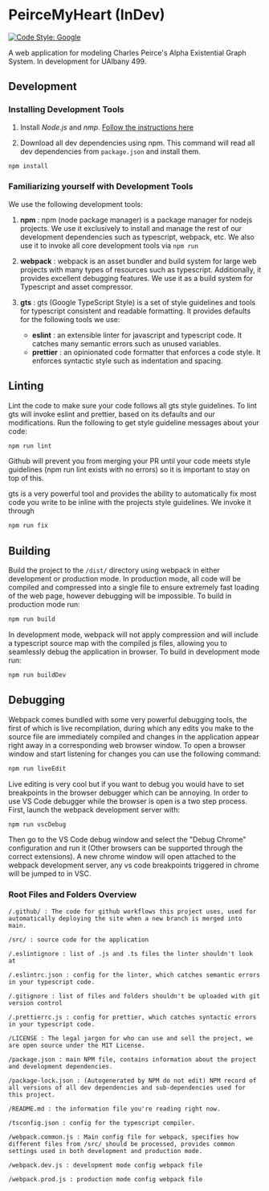 # PeirceMyHeart (InDev)

[![Code Style: Google](https://img.shields.io/badge/code%20style-google-blueviolet.svg)](https://github.com/google/gts)

A web application for modeling Charles Peirce's Alpha Existential Graph System. In development for UAlbany 499.

## Development

### Installing Development Tools

1. Install *Node.js* and *nmp*. [Follow the instructions here](https://nodejs.org/en/download)

2. Download all dev dependencies using npm. This command will read all dev
dependencies from `package.json` and install them.
```bash
npm install 
```

### Familiarizing yourself with Development Tools

We use the following development tools: 

1. **npm** : npm (node package manager) is a package manager for nodejs projects. We use it exclusively
to install and manage the rest of our development dependencies such as typescript, webpack, etc.
We also use it to invoke all core development tools via `npm run`

2. **webpack** : webpack is an asset bundler and build system for large web projects with 
many types of resources such as typescript. Additionally, it provides excellent debugging features.
We use it as a build system for Typescript and asset compressor. 
 
3. **gts** : gts (Google TypeScript Style) is a set of style guidelines and tools for typescript
consistent and readable formatting. It provides defaults for the following tools we use:
    * **eslint** : an extensible linter for javascript and typescript code. It catches 
      many semantic errors such as unused variables.
    * **prettier** : an opinionated code formatter that enforces a code style. It enforces
      syntactic style such as indentation and spacing.

## Linting

Lint the code to make sure your code follows all gts style guidelines. To lint gts will invoke eslint and prettier, based
on its defaults and our modifications.
Run the following to get style guideline messages about your code:
```bash
npm run lint
```
Github will prevent you from merging your PR until your code meets style guidelines 
(npm run lint exists with no errors) so it is important to stay on top of this.

gts is a very powerful tool and provides the ability to automatically fix most code
you write to be inline with the projects style guidelines. We invoke it through
```bash
npm run fix
```

## Building
Build the project to the `/dist/` directory using webpack in either development or production mode.
In production mode, all code will be compiled and compressed into a single file to ensure extremely
fast loading of the web page, however debugging will be impossible. To build in production mode
run:
```bash
npm run build
```

In development mode, webpack will not apply compression and will include a typescript source map with
the compiled js files, allowing you to seamlessly debug the application in browser. To build in
development mode run:
```bash
npm run buildDev
```

## Debugging

Webpack comes bundled with some very powerful debugging tools, the first of which is live
recompilation, during which any edits you make to the source file are immediately compiled 
and changes in the application appear right away in a corresponding web browser window. To 
open a browser window and start listening for changes you can use the following command:
```bash
npm run liveEdit
```

Live editing is very cool but if you want to debug you would have to set breakpoints in the browser debugger
which can be annoying. In order to use VS Code debugger while the browser is open is a two step
process. First, launch the webpack development server with:
```bash
npm run vscDebug
```
Then go to the VS Code debug window and select the "Debug Chrome" configuration and run it (Other browsers can be
supported through the correct extensions). A new chrome window will open attached to the webpack
development server, any vs code breakpoints triggered in chrome will be jumped to in VSC.


### Root Files and Folders Overview
```
/.github/ : The code for github workflows this project uses, used for automatically deploying the site when a new branch is merged into main. 

/src/ : source code for the application 

/.eslintignore : list of .js and .ts files the linter shouldn't look at

/.eslintrc.json : config for the linter, which catches semantic errors in your typescript code.

/.gitignore : list of files and folders shouldn't be uploaded with git version control

/.prettierrc.js : config for prettier, which catches syntactic errors in your typescript code.

/LICENSE : The legal jargon for who can use and sell the project, we are open source under the MIT License.

/package.json : main NPM file, contains information about the project and development dependencies.

/package-lock.json : (Autogenerated by NPM do not edit) NPM record of all versions of all dev dependencies and sub-dependencies used for this project.

/README.md : the information file you're reading right now.

/tsconfig.json : config for the typescript compiler.

/webpack.common.js : Main config file for webpack, specifies how different files from /src/ should be processed, provides common settings used in both development and production mode.

/webpack.dev.js : development mode config webpack file

/webpack.prod.js : production mode config webpack file

```